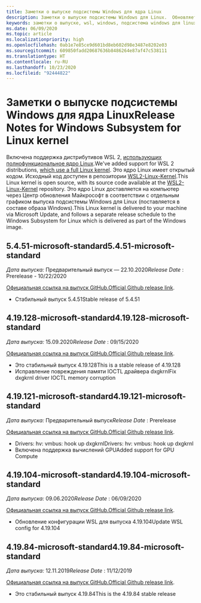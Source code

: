 ```yaml
---
title: Заметки о выпуске подсистемы Windows для ядра Linux
description: Заметки о выпуске подсистемы Windows для Linux.  Обновляется ежемесячно.
keywords: заметки о выпуске, wsl, windows, подсистема windows для linux, windowssubsystem, ubuntu, ядро
ms.date: 06/09/2020
ms.topic: article
ms.localizationpriority: high
ms.openlocfilehash: 0ab1e7e85ce9d601bd8eb602d98e3487e8202e03
ms.sourcegitcommit: 609850fadd20687636b8486264e87af47c538111
ms.translationtype: HT
ms.contentlocale: ru-RU
ms.lasthandoff: 10/23/2020
ms.locfileid: "92444822"
---
```

# <a name="release-notes-for-windows-subsystem-for-linux-kernel"></a><span data-ttu-id="41fc0-105">Заметки о выпуске подсистемы Windows для ядра Linux</span><span class="sxs-lookup"><span data-stu-id="41fc0-105">Release Notes for Windows Subsystem for Linux kernel</span></span>

<span data-ttu-id="41fc0-106">Включена поддержка дистрибутивов WSL 2, [использующих полнофункциональное ядро Linux](https://devblogs.microsoft.com/commandline/shipping-a-linux-kernel-with-windows/).</span><span class="sxs-lookup"><span data-stu-id="41fc0-106">We've added support for WSL 2 distributions, [which use a full Linux kernel](https://devblogs.microsoft.com/commandline/shipping-a-linux-kernel-with-windows/).</span></span> <span data-ttu-id="41fc0-107">Это ядро Linux имеет открытый кодом. Исходный код доступен в репозитории [WSL2-Linux-Kernel](https://github.com/microsoft/WSL2-Linux-Kernel).</span><span class="sxs-lookup"><span data-stu-id="41fc0-107">This Linux kernel is open source, with its source code available at the [WSL2-Linux-Kernel](https://github.com/microsoft/WSL2-Linux-Kernel) repository.</span></span> <span data-ttu-id="41fc0-108">Это ядро Linux доставляется на компьютер через Центр обновления Майкрософт в соответствии с отдельным графиком выпуска подсистемы Windows для Linux (поставляется в составе образа Windows).</span><span class="sxs-lookup"><span data-stu-id="41fc0-108">This Linux kernel is delivered to your machine via Microsoft Update, and follows a separate release schedule to the Windows Subsystem for Linux which is delivered as part of the Windows image.</span></span>

## <a name="5451-microsoft-standard"></a><span data-ttu-id="41fc0-109">5.4.51-microsoft-standard</span><span class="sxs-lookup"><span data-stu-id="41fc0-109">5.4.51-microsoft-standard</span></span>
<span data-ttu-id="41fc0-110">*Дата выпуска:* Предварительный выпуск — 22.10.2020</span><span class="sxs-lookup"><span data-stu-id="41fc0-110">*Release Date* : Prerelease - 10/22/2020</span></span>

<span data-ttu-id="41fc0-111">[Официальная ссылка на выпуск GitHub.](https://github.com/microsoft/WSL2-Linux-Kernel/releases/tag/linux-msft-5.4.51)</span><span class="sxs-lookup"><span data-stu-id="41fc0-111">[Official Github release link](https://github.com/microsoft/WSL2-Linux-Kernel/releases/tag/linux-msft-5.4.51).</span></span>

* <span data-ttu-id="41fc0-112">Стабильный выпуск 5.4.51</span><span class="sxs-lookup"><span data-stu-id="41fc0-112">Stable release of 5.4.51</span></span>

## <a name="419128-microsoft-standard"></a><span data-ttu-id="41fc0-113">4.19.128-microsoft-standard</span><span class="sxs-lookup"><span data-stu-id="41fc0-113">4.19.128-microsoft-standard</span></span>
<span data-ttu-id="41fc0-114">*Дата выпуска:* 15.09.2020</span><span class="sxs-lookup"><span data-stu-id="41fc0-114">*Release Date* : 09/15/2020</span></span>

<span data-ttu-id="41fc0-115">[Официальная ссылка на выпуск GitHub.](https://github.com/microsoft/WSL2-Linux-Kernel/releases/tag/4.19.128-microsoft-standard)</span><span class="sxs-lookup"><span data-stu-id="41fc0-115">[Official Github release link](https://github.com/microsoft/WSL2-Linux-Kernel/releases/tag/4.19.128-microsoft-standard).</span></span>

* <span data-ttu-id="41fc0-116">Это стабильный выпуск 4.19.128</span><span class="sxs-lookup"><span data-stu-id="41fc0-116">This is a stable release of 4.19.128</span></span>
* <span data-ttu-id="41fc0-117">Исправление повреждения памяти IOCTL драйвера dxgkrnl</span><span class="sxs-lookup"><span data-stu-id="41fc0-117">Fix dxgkrnl driver IOCTL memory corruption</span></span>

## <a name="419121-microsoft-standard"></a><span data-ttu-id="41fc0-118">4.19.121-microsoft-standard</span><span class="sxs-lookup"><span data-stu-id="41fc0-118">4.19.121-microsoft-standard</span></span>
<span data-ttu-id="41fc0-119">*Дата выпуска:* Предварительный выпуск</span><span class="sxs-lookup"><span data-stu-id="41fc0-119">*Release Date* : Prerelease</span></span>

<span data-ttu-id="41fc0-120">[Официальная ссылка на выпуск GitHub.](https://github.com/microsoft/WSL2-Linux-Kernel/releases/tag/4.19.121-microsoft-standard)</span><span class="sxs-lookup"><span data-stu-id="41fc0-120">[Official Github release link](https://github.com/microsoft/WSL2-Linux-Kernel/releases/tag/4.19.121-microsoft-standard).</span></span>

* <span data-ttu-id="41fc0-121">Drivers: hv: vmbus: hook up dxgkrnl</span><span class="sxs-lookup"><span data-stu-id="41fc0-121">Drivers: hv: vmbus: hook up dxgkrnl</span></span>
* <span data-ttu-id="41fc0-122">Включена поддержка вычислений GPU</span><span class="sxs-lookup"><span data-stu-id="41fc0-122">Added support for GPU Compute</span></span>

## <a name="419104-microsoft-standard"></a><span data-ttu-id="41fc0-123">4.19.104-microsoft-standard</span><span class="sxs-lookup"><span data-stu-id="41fc0-123">4.19.104-microsoft-standard</span></span>
<span data-ttu-id="41fc0-124">*Дата выпуска:* 09.06.2020</span><span class="sxs-lookup"><span data-stu-id="41fc0-124">*Release Date* : 06/09/2020</span></span> 

<span data-ttu-id="41fc0-125">[Официальная ссылка на выпуск GitHub.](https://github.com/microsoft/WSL2-Linux-Kernel/releases/tag/4.19.104-microsoft-standard)</span><span class="sxs-lookup"><span data-stu-id="41fc0-125">[Official Github release link](https://github.com/microsoft/WSL2-Linux-Kernel/releases/tag/4.19.104-microsoft-standard).</span></span>

* <span data-ttu-id="41fc0-126">Обновление конфигурации WSL для выпуска 4.19.104</span><span class="sxs-lookup"><span data-stu-id="41fc0-126">Update WSL config for 4.19.104</span></span>

## <a name="41984-microsoft-standard"></a><span data-ttu-id="41fc0-127">4.19.84-microsoft-standard</span><span class="sxs-lookup"><span data-stu-id="41fc0-127">4.19.84-microsoft-standard</span></span>
<span data-ttu-id="41fc0-128">*Дата выпуска:* 12.11.2019</span><span class="sxs-lookup"><span data-stu-id="41fc0-128">*Release Date* : 11/12/2019</span></span> 

<span data-ttu-id="41fc0-129">[Официальная ссылка на выпуск GitHub.](https://github.com/microsoft/WSL2-Linux-Kernel/releases/tag/4.19.84-microsoft-standard)</span><span class="sxs-lookup"><span data-stu-id="41fc0-129">[Official Github release link](https://github.com/microsoft/WSL2-Linux-Kernel/releases/tag/4.19.84-microsoft-standard).</span></span>

* <span data-ttu-id="41fc0-130">Это стабильный выпуск 4.19.84</span><span class="sxs-lookup"><span data-stu-id="41fc0-130">This is the 4.19.84 stable release</span></span>

